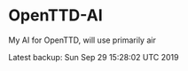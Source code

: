 # OpenTTD-AI
My AI for OpenTTD, will use primarily air

Latest backup: Sun Sep 29 15:28:02 UTC 2019
